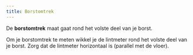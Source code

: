 ```yaml
---
title: Borstomtrek
---
```


De **borstomtrek** maat gaat rond het volste deel van je borst.

Om je borstomtrek te meten wikkel je de lintmeter rond het volste deel van je borst. Zorg dat de lintmeter horizontaal is (parallel met de vloer).
<MeasieImage />
